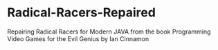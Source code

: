 # Radical-Racers-Repaired
Repairing Radical Racers for Modern JAVA from the book Programming Video Games for the Evil Genius by Ian Cinnamon
